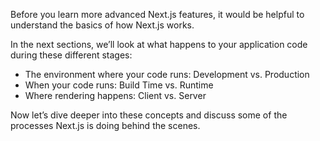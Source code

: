 Before you learn more advanced Next.js features, it would be helpful to understand the basics of how Next.js works.

In the next sections, we’ll look at what happens to your application code during these different stages:

* The environment where your code runs: Development vs. Production
* When your code runs: Build Time vs. Runtime
* Where rendering happens: Client vs. Server

Now let’s dive deeper into these concepts and discuss some of the processes Next.js is doing behind the scenes.

